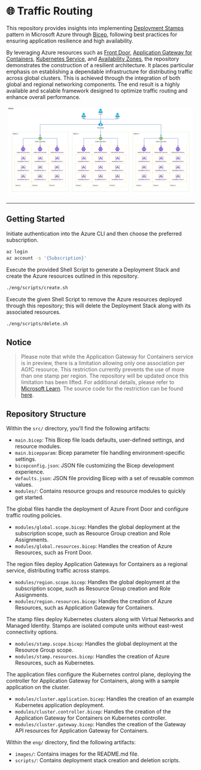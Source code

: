 # 🌐 Traffic Routing

This repository provides insights into implementing [Deployment Stamps](https://learn.microsoft.com/azure/architecture/patterns/deployment-stamp) pattern in Microsoft Azure through [Bicep](https://learn.microsoft.com/azure/azure-resource-manager/bicep/overview), following best practices for ensuring application resilience and high availability.

By leveraging Azure resources such as [Front Door](https://learn.microsoft.com/azure/frontdoor/front-door-overview), [Application Gateway for Containers](https://learn.microsoft.com/azure/application-gateway/for-containers/overview), [Kubernetes Service](https://learn.microsoft.com/azure/aks/intro-kubernetes), and [Availability Zones](https://learn.microsoft.com/azure/reliability/availability-zones-overview), the repository demonstrates the construction of a resilient architecture. It places particular emphasis on establishing a dependable infrastructure for distributing traffic across global clusters. This is achieved through the integration of both global and regional networking components. The end result is a highly available and scalable framework designed to optimize traffic routing and enhance overall performance.

![Architecture](./eng/images/architecture.png)

---

## Getting Started

Initiate authentication into the Azure CLI and then choose the preferred subscription.

```bash
az login
az account -s '{Subscription}'
```

Execute the provided Shell Script to generate a Deployment Stack and create the Azure resources outlined in this repository.

```bash
./eng/scripts/create.sh
```

Execute the given Shell Script to remove the Azure resources deployed through this repository; this will delete the Deployment Stack along with its associated resources.

```bash
./eng/scripts/delete.sh
```

## Notice

> Please note that while the Application Gateway for Containers service is in preview, there is a limitation allowing only one association per AGfC resource. This restriction currently prevents the use of more than one stamp per region. The repository will be updated once this limitation has been lifted. For additional details, please refer to [Microsoft Learn](https://learn.microsoft.com/azure/application-gateway/for-containers/application-gateway-for-containers-components). The source code for the restriction can be found [here](./src/modules/region.resources.bicep#L48).

## Repository Structure

Within the `src/` directory, you'll find the following artifacts:

- `main.bicep`: This Bicep file loads defaults, user-defined settings, and resource modules.
- `main.bicepparam`: Bicep parameter file handling environment-specific settings.
- `bicepconfig.json`: JSON file customizing the Bicep development experience.
- `defaults.json`: JSON file providing Bicep with a set of reusable common values.
- `modules/`: Contains resource groups and resource modules to quickly get started.

The global files handle the deployment of Azure Front Door and configure traffic routing policies.

- `modules/global.scope.bicep`: Handles the global deployment at the subscription scope, such as Resource Group creation and Role Assignments.
- `modules/global.resources.bicep`: Handles the creation of Azure Resources, such as Front Door.

The region files deploy Application Gateways for Containers as a regional service, distributing traffic across stamps.

- `modules/region.scope.bicep`: Handles the global deployment at the subscription scope, such as Resource Group creation and Role Assignments.
- `modules/region.resources.bicep`: Handles the creation of Azure Resources, such as Application Gateway for Containers.

The stamp files deploy Kubernetes clusters along with Virtual Networks and Managed Identity. Stamps are isolated compute units without east-west connectivity options.

- `modules/stamp.scope.bicep`: Handles the global deployment at the Resource Group scope.
- `modules/stamp.resources.bicep`: Handles the creation of Azure Resources, such as Kubernetes.

The application files configure the Kubernetes control plane, deploying the controller for Application Gateway for Containers, along with a sample application on the cluster.

- `modules/cluster.application.bicep`: Handles the creation of an example Kubernetes application deployment.
- `modules/cluster.controller.bicep`: Handles the creation of the Application Gateway for Containers on Kubernetes controller.
- `modules/cluster.gateway.bicep`: Handles the creation of the Gateway API resources for Application Gateway for Containers.

Within the `eng/` directory, find the following artifacts:

- `images/`: Contains images for the README.md file.
- `scripts/`: Contains deployment stack creation and deletion scripts.
